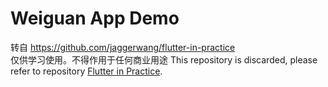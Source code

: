 # Weiguan App Demo
转自 https://github.com/jaggerwang/flutter-in-practice  
仅供学习使用。不得作用于任何商业用途
This repository is discarded, please refer to repository [Flutter in Practice](https://github.com/jaggerwang/flutter-in-practice).
